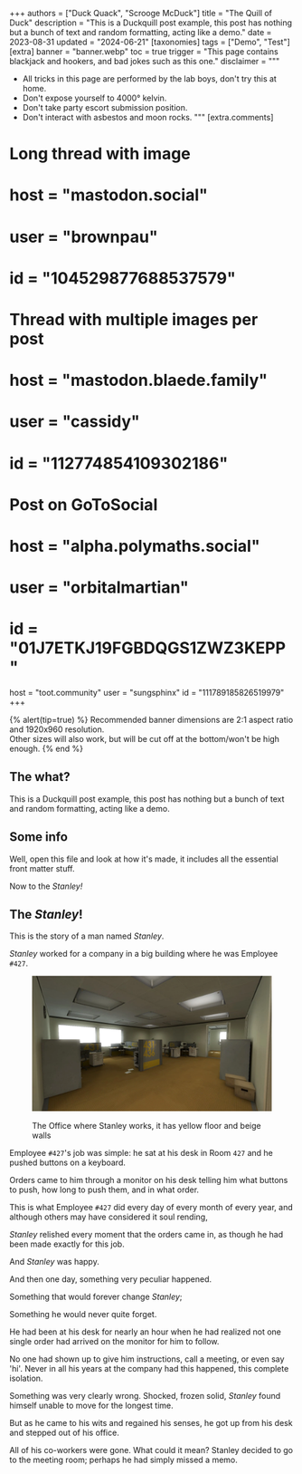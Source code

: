 +++
authors = ["Duck Quack", "Scrooge McDuck"]
title = "The Quill of Duck"
description = "This is a Duckquill post example, this post has nothing but a bunch of text and random formatting, acting like a demo."
date = 2023-08-31
updated = "2024-06-21"
[taxonomies]
tags = ["Demo", "Test"]
[extra]
banner = "banner.webp"
toc = true
trigger = "This page contains blackjack and hookers, and bad jokes such as this one."
disclaimer = """
- All tricks in this page are performed by the lab boys, don't try this at home.
- Don't expose yourself to 4000° kelvin.
- Don't take party escort submission position.
- Don't interact with asbestos and moon rocks.
"""
[extra.comments]
# Long thread with image
#
# host = "mastodon.social"
# user = "brownpau"
# id = "104529877688537579"
#
# Thread with multiple images per post
#
# host = "mastodon.blaede.family"
# user = "cassidy"
# id = "112774854109302186"
#
# Post on GoToSocial
#
# host = "alpha.polymaths.social"
# user = "orbitalmartian"
# id = "01J7ETKJ19FGBDQGS1ZWZ3KEPP"
host = "toot.community"
user = "sungsphinx"
id = "111789185826519979"
+++

{% alert(tip=true) %}
Recommended banner dimensions are 2:1 aspect ratio and 1920x960 resolution.  
Other sizes will also work, but will be cut off at the bottom/won't be high enough.
{% end %}

## The what?

This is a Duckquill post example, this post has nothing but a bunch of text and random formatting, acting like a demo.

## Some info

Well, open this file and look at how it's made, it includes all the essential front matter stuff.

Now to the _Stanley!_

## The _Stanley_!

This is the story of a man named _Stanley_.

_Stanley_ worked for a company in a big building where he was Employee `#427`.

<figure>

![The Office](the-office.webp)
<figcaption>The Office where Stanley works, it has yellow floor and beige walls</figcaption>
</figure>

Employee `#427`'s job was simple: he sat at his desk in Room `427` and he pushed buttons on a keyboard.

Orders came to him through a monitor on his desk telling him what buttons to push, how long to push them, and in what order.

This is what Employee `#427` did every day of every month of every year, and although others may have considered it soul rending,

_Stanley_ relished every moment that the orders came in, as though he had been made exactly for this job.

And _Stanley_ was happy.

And then one day, something very peculiar happened.

Something that would forever change _Stanley_;

Something he would never quite forget.

He had been at his desk for nearly an hour when he had realized not one single order had arrived on the monitor for him to follow.

No one had shown up to give him instructions, call a meeting, or even say 'hi'. Never in all his years at the company had this happened, this complete isolation.

Something was very clearly wrong. Shocked, frozen solid, _Stanley_ found himself unable to move for the longest time.

But as he came to his wits and regained his senses, he got up from his desk and stepped out of his office.

All of his co-workers were gone. What could it mean? Stanley decided to go to the meeting room; perhaps he had simply missed a memo.
